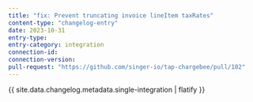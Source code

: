 ```yaml
---
title: "fix: Prevent truncating invoice lineItem taxRates"
content-type: "changelog-entry"
date: 2023-10-31
entry-type: 
entry-category: integration
connection-id: 
connection-version: 
pull-request: "https://github.com/singer-io/tap-chargebee/pull/102"
---
```

{{ site.data.changelog.metadata.single-integration | flatify }}